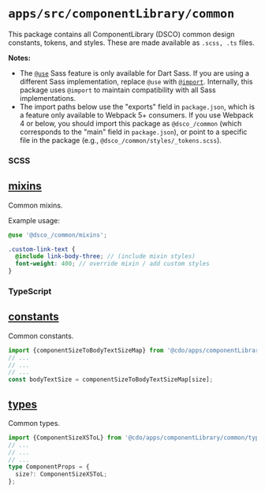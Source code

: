 # `apps/src/componentLibrary/common`

This package contains all ComponentLibrary (DSCO) common design constants, tokens, and styles. These are made available as `.scss, .ts` files.

**Notes:**

- The [`@use`](https://sass-lang.com/documentation/at-rules/use) Sass feature is only available for Dart Sass. If you are using a different Sass implementation, replace `@use` with [`@import`](https://sass-lang.com/documentation/at-rules/import). Internally, this package uses `@import` to maintain compatibility with all Sass implementations.
- The import paths below use the "exports" field in `package.json`, which is a feature only available to Webpack 5+ consumers. If you use Webpack 4 or below, you should import this package as `@dsco_/common` (which corresponds to the "main" field in `package.json`), or point to a specific file in the package (e.g., `@dsco_/common/styles/_tokens.scss`).



### SCSS

## [mixins](styles/_mixins.scss)

Common mixins.

Example usage:

```scss
@use '@dsco_/common/mixins';

.custom-link-text {
  @include link-body-three; // (include mixin styles)
  font-weight: 400; // override mixin / add custom styles
}
```
### TypeScript

## [constants](constants.ts)
Common constants.

```ts 
import {componentSizeToBodyTextSizeMap} from '@cdo/apps/componentLibrary/common/constants';
// ...
// ...
// ...
const bodyTextSize = componentSizeToBodyTextSizeMap[size];
```

## [types](types.ts)

Common types.


```ts 
import {ComponentSizeXSToL} from '@cdo/apps/componentLibrary/common/types';
// ...
// ...
// ...
type ComponentProps = {
  size?: ComponentSizeXSToL;
};
```